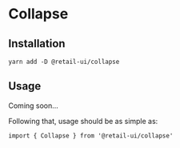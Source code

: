 # Collapse

## Installation

`yarn add -D @retail-ui/collapse`

## Usage

Coming soon...

Following that, usage should be as simple as:

```tsx
import { Collapse } from '@retail-ui/collapse'
```
